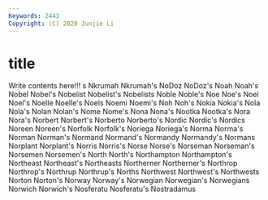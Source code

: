 ```yaml
---
Keywords: 2443
Copyright: (C) 2020 Junjie Li
---
```


# title

Write contents here!!!
s 
Nkrumah 
Nkrumah's 
NoDoz 
NoDoz's 
Noah 
Noah's 
Nobel
Nobel's 
Nobelist 
Nobelist's 
Nobelists 
Noble 
Noble's 
Noe 
Noe's 
Noel 
Noel's
Noelle 
Noelle's 
Noels 
Noemi 
Noemi's 
Noh 
Noh's 
Nokia 
Nokia's 
Nola
Nola's 
Nolan 
Nolan's 
Nome 
Nome's 
Nona 
Nona's 
Nootka 
Nootka's 
Nora
Nora's 
Norbert 
Norbert's 
Norberto 
Norberto's 
Nordic 
Nordic's 
Nordics 
Noreen 
Noreen's
Norfolk 
Norfolk's 
Noriega 
Noriega's 
Norma 
Norma's 
Norman 
Norman's 
Normand 
Normand's
Normandy 
Normandy's 
Normans 
Norplant 
Norplant's 
Norris 
Norris's 
Norse 
Norse's 
Norseman
Norseman's 
Norsemen 
Norsemen's 
North 
North's 
Northampton 
Northampton's 
Northeast 
Northeast's 
Northeasts
Northerner 
Northerner's 
Northrop 
Northrop's 
Northrup 
Northrup's 
Norths 
Northwest 
Northwest's 
Northwests
Norton 
Norton's 
Norway 
Norway's 
Norwegian 
Norwegian's 
Norwegians 
Norwich 
Norwich's 
Nosferatu
Nosferatu's 
Nostradamus 
